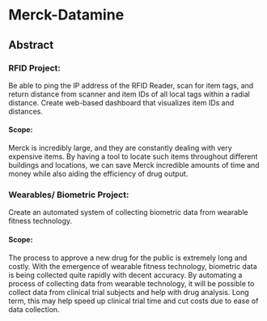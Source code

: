 # Merck-Datamine
## Abstract 

### RFID Project:
Be able to ping the IP address of the RFID Reader, scan for item tags, and return distance from scanner and item IDs of all local tags within a radial distance. Create web-based dashboard that visualizes item IDs and distances. 
  #### Scope: 
  Merck is incredibly large, and they are constantly dealing with very expensive items. By having a tool to locate such items throughout different buildings and locations, we can save Merck incredible amounts of time and money while also aiding the efficiency of drug output.


### Wearables/ Biometric Project: 
Create an automated system of collecting biometric data from wearable fitness technology.
  #### Scope: 
  The process to approve a new drug for the public is extremely long and costly. With the emergence of wearable fitness technology, biometric data is being collected quite rapidly with decent accuracy. By automating a process of collecting data from wearable technology, it will be possible to collect data from clinical trial subjects and help with drug analysis. Long term, this may help speed up clinical trial time and cut costs due to ease of data collection.
